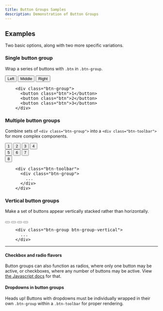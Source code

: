 ```yaml
---
title: Button Groups Samples
description: Demonstration of Button Groups
---
```


<!-- Button Groups
================================================== -->
<section id="buttonGroups">

  <h2>Examples</h2>
  <p>Two basic options, along with two more specific variations.</p>

  <h3>Single button group</h3>
  <p>Wrap a series of buttons with <code>.btn</code> in <code>.btn-group</code>.</p>
  <div class="bs-docs-example">
    <div class="btn-group" style="margin: 9px 0 5px;">
      <button class="btn">Left</button>
      <button class="btn">Middle</button>
      <button class="btn">Right</button>
    </div>
  </div>
          
<pre class="prettyprint linenums">
    &lt;div class="btn-group"&gt;
      &lt;button class="btn"&gt;1&lt;/button&gt;
      &lt;button class="btn"&gt;2&lt;/button&gt;
      &lt;button class="btn"&gt;3&lt;/button&gt;
    &lt;/div&gt;
</pre>

  <h3>Multiple button groups</h3>
  <p>Combine sets of <code>&lt;div class="btn-group"&gt;</code> into a <code>&lt;div class="btn-toolbar"&gt;</code> for more complex components.</p>
  <div class="bs-docs-example">
    <div class="btn-toolbar" style="margin: 0;">
      <div class="btn-group">
        <button class="btn">1</button>
        <button class="btn">2</button>
        <button class="btn">3</button>
        <button class="btn">4</button>
      </div>
      <div class="btn-group">
        <button class="btn">5</button>
        <button class="btn">6</button>
        <button class="btn">7</button>
      </div>
      <div class="btn-group">
        <button class="btn">8</button>
      </div>
    </div>
  </div>
          
<pre class="prettyprint linenums">
    &lt;div class="btn-toolbar"&gt;
      &lt;div class="btn-group"&gt;
        ...
      &lt;/div&gt;
    &lt;/div&gt;
</pre>

  <h3>Vertical button groups</h3>
  <p>Make a set of buttons appear vertically stacked rather than horizontally.</p>
  <div class="bs-docs-example">
    <div class="btn-group btn-group-vertical">
      <button type="button" class="btn"><i class="icon-align-left"></i></button>
      <button type="button" class="btn"><i class="icon-align-center"></i></button>
      <button type="button" class="btn"><i class="icon-align-right"></i></button>
      <button type="button" class="btn"><i class="icon-align-justify"></i></button>
    </div>
  </div>
          
<pre class="prettyprint linenums">
    &lt;div class="btn-group btn-group-vertical"&gt;
      ...
    &lt;/div&gt;
</pre>


<hr class="bs-docs-separator">


  <h4>Checkbox and radio flavors</h4>
  <p>Button groups can also function as radios, where only one button may be active, or checkboxes, where any number of buttons may be active. View <a href="./javascript.html#buttons">the Javascript docs</a> for that.</p>

  <h4>Dropdowns in button groups</h4>
  <p><span class="label label-info">Heads up!</span> Buttons with dropdowns must be individually wrapped in their own <code>.btn-group</code> within a <code>.btn-toolbar</code> for proper rendering.</p>
</section>
